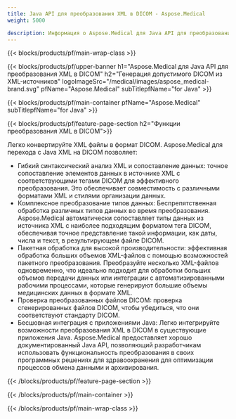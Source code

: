 ```yaml
---
title: Java API для преобразования XML в DICOM - Aspose.Medical
weight: 5000

description: Информация о Aspose.Medical для Java API для преобразования XML в DICOM
---
```


{{< blocks/products/pf/main-wrap-class >}}

{{< blocks/products/pf/upper-banner h1="Aspose.Medical для Java API для преобразования XML в DICOM" h2="Генерация допустимого DICOM из XML-источников" logoImageSrc="/medical/images/aspose_medical-brand.svg" pfName="Aspose.Medical" subTitlepfName="for Java" >}}

{{< blocks/products/pf/main-container pfName="Aspose.Medical" subTitlepfName="for Java" >}}

{{< blocks/products/pf/feature-page-section h2="Функции преобразования XML в DICOM">}}

<p>Легко конвертируйте XML файлы в формат DICOM. Aspose.Medical для перехода с Java XML на DICOM позволяет:</p>

<ul>
<li>Гибкий синтаксический анализ XML и сопоставление данных: точное сопоставление элементов данных в источнике XML с соответствующими тегами DICOM для эффективного преобразования. Это обеспечивает совместимость с различными форматами XML и стилями организации данных.</li>
<li>Комплексное преобразование типов данных: Беспрепятственная обработка различных типов данных во время преобразования. Aspose.Medical автоматически сопоставляет типы данных из источника XML с наиболее подходящим форматом тега DICOM, обеспечивая точное представление такой информации, как даты, числа и текст, в результирующем файле DICOM.</li>
<li>Пакетная обработка для высокой производительности: эффективная обработка больших объемов XML-файлов с помощью возможностей пакетного преобразования. Преобразуйте несколько XML-файлов одновременно, что идеально подходит для обработки больших объемов передачи данных или интеграции с автоматизированными рабочими процессами, которые генерируют большие объемы медицинских данных в формате XML.</li>
<li>Проверка преобразованных файлов DICOM: проверка сгенерированных файлов DICOM, чтобы убедиться, что они соответствуют стандарту DICOM.</li>
<li>Бесшовная интеграция с приложениями Java: Легко интегрируйте возможности преобразования XML в DICOM в существующие приложения Java. Aspose.Medical предоставляет хорошо документированный Java API, позволяющий разработчикам использовать функциональность преобразования в своих программных решениях для здравоохранения для оптимизации процессов обмена данными и архивирования.</li>
</ul>

{{< /blocks/products/pf/feature-page-section >}}

{{< /blocks/products/pf/main-container >}}

{{< /blocks/products/pf/main-wrap-class >}}